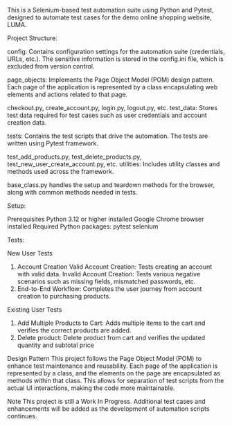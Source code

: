 This is a Selenium-based test automation suite using Python and Pytest, designed to automate test cases for the demo online shopping website, LUMA.

Project Structure:

config: Contains configuration settings for the automation suite (credentials, URLs, etc.). The sensitive information is stored in the config.ini file, which is excluded from version control.

page_objects: Implements the Page Object Model (POM) design pattern. Each page of the application is represented by a class encapsulating web elements and actions related to that page.

checkout.py, create_account.py, login.py, logout.py, etc.
test_data: Stores test data required for test cases such as user credentials and account creation data.

tests: Contains the test scripts that drive the automation. The tests are written using Pytest framework.

test_add_products.py, test_delete_products.py, test_new_user_create_account.py, etc.
utilities: Includes utility classes and methods used across the framework.

base_class.py handles the setup and teardown methods for the browser, along with common methods needed in tests.

Setup:

Prerequisites
Python 3.12 or higher installed
Google Chrome browser installed
Required Python packages:
pytest
selenium

Tests:

New User Tests
1. Account Creation
Valid Account Creation: Tests creating an account with valid data.
Invalid Account Creation: Tests various negative scenarios such as missing fields, mismatched passwords, etc.
2. End-to-End Workflow: Completes the user journey from account creation to purchasing products.

Existing User Tests
1. Add Multiple Products to Cart: Adds multiple items to the cart and verifies the correct products are added.
2. Delete product: Delete product from cart and verifies the updated quantity and subtotal price


Design Pattern
This project follows the Page Object Model (POM) to enhance test maintenance and reusability. Each page of the application is represented by a class, and the elements on the page are encapsulated as methods within that class. This allows for separation of test scripts from the actual UI interactions, making the code more maintainable.

Note
This project is still a Work In Progress. Additional test cases and enhancements will be added as the development of automation scripts continues.